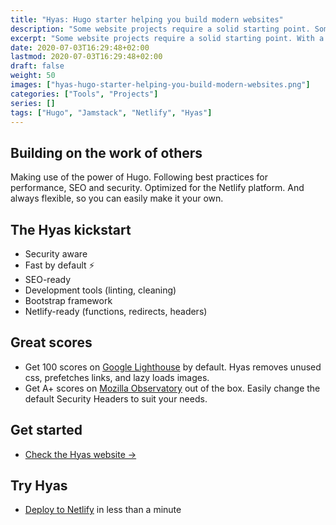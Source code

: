 ```yaml
---
title: "Hyas: Hugo starter helping you build modern websites"
description: "Some website projects require a solid starting point. Sometimes you just don’t want to start from scratch."
excerpt: "Some website projects require a solid starting point. With a great developer experience and a sound user experience. Sometimes you just don’t want to start from scratch. That’s why I created <a href=\"https://github.com/h-enk/hyas\">Hyas</a>."
date: 2020-07-03T16:29:48+02:00
lastmod: 2020-07-03T16:29:48+02:00
draft: false
weight: 50
images: ["hyas-hugo-starter-helping-you-build-modern-websites.png"]
categories: ["Tools", "Projects"]
series: []
tags: ["Hugo", "Jamstack", "Netlify", "Hyas"]
---
```


## Building on the work of others

Making use of the power of Hugo. Following best practices for performance, SEO and security. Optimized for the Netlify platform. And always flexible, so you can easily make it your own.

## The Hyas kickstart

- Security aware
- Fast by default ⚡️
- SEO-ready
- Development tools (linting, cleaning)
- Bootstrap framework
- Netlify-ready (functions, redirects, headers)

## Great scores

- Get 100 scores on [Google Lighthouse](https://googlechrome.github.io/lighthouse/viewer/?gist=8b7aec005ae7b9e128ad5c4e2f125fea) by default. Hyas removes unused css, prefetches links, and lazy loads images.
- Get A+ scores on [Mozilla Observatory](https://observatory.mozilla.org/analyze/hyas.netlify.app) out of the box. Easily change the default Security Headers to suit your needs.

## Get started

- [Check the Hyas website →](https://gethyas.com/)

## Try Hyas

- [Deploy to Netlify](https://app.netlify.com/start/deploy?repository=https://github.com/h-enk/hyas) in less than a minute
